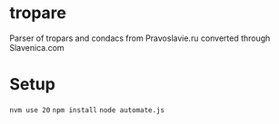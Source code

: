 # tropare
Parser of tropars and condacs from Pravoslavie.ru converted through Slavenica.com

# Setup
`nvm use 20`
`npm install`
`node automate.js`